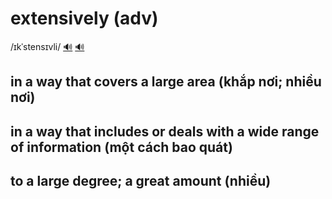 # extensively (adv)

/ɪkˈstensɪvli/ [🔊](https://www.oxfordlearnersdictionaries.com/media/english/uk_pron/e/ext/exten/extensively__gb_1.mp3) [🔊](https://www.oxfordlearnersdictionaries.com/media/english/us_pron/e/ext/exten/extensively__us_1.mp3)

## in a way that covers a large area (khắp nơi; nhiều nơi)

## in a way that includes or deals with a wide range of information (một cách bao quát)

## to a large degree; a great amount (nhiều)